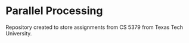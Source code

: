 # Parallel Processing

Repository created to store assignments from CS 5379 from Texas Tech University.
